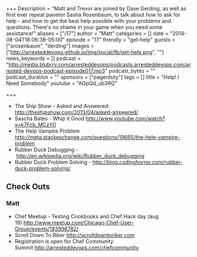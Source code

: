 +++
Description = "Matt and Trevor are joined by Dave Gerding, as well as first ever repeat panelist Sasha Rosenbaum, to talk about how to ask for help - and how to get the best help possible with your problems and questions. There's no shame in your game when you need some assistance!"
aliases = ["/17"]
author = "Matt"
categories = []
date = "2014-08-04T18:06:38-05:00"
episode = "17"
friendly = "get-help"
guests = ["srosenbaum", "derding"]
images = ["http://arresteddevops.github.io/img/social/fb/get-help.png", ""]
news_keywords = []
podcast = "http://media.blubrry.com/arresteddevops/podcasts.arresteddevops.com/arrested-devops-podcast-episode017.mp3"
podcast_bytes = ""
podcast_duration = ""
sponsors = ["pagerduty"]
tags = []
title = "Help! I Need Somebody"
youtube = "AGpQd_ub36Q"

+++

<ul>
	<li>The Ship Show - Asked and Answered: <a href="http://theshipshow.com/2013/04/asked-answered/" target="_blank">http://theshipshow.com/2013/04/asked-answered/</a></li>
	<li>Sascha Bates - Whip it Good <a href="http://www.youtube.com/watch?v=k7Fcb_MCzY0" target="_blank">http://www.youtube.com/watch?v=k7Fcb_MCzY0</a></li>
	<li>The Help Vampire Problem <a href="http://meta.stackexchange.com/questions/19665/the-help-vampire-problem" target="_blank">http://meta.stackexchange.com/questions/19665/the-help-vampire-problem</a></li>
	<li>Rubber Duck Debugging - <a href="http://en.wikipedia.org/wiki/Rubber_duck_debugging" target="_blank">http://en.wikipedia.org/wiki/Rubber_duck_debugging</a></li>
	<li>Rubber Duck Problem Solving - <a href="http://blog.codinghorror.com/rubber-duck-problem-solving/" target="_blank">http://blog.codinghorror.com/rubber-duck-problem-solving/</a></li>
</ul>
<h2>Check Outs</h2>

<h3>Matt</h3>
<ul>
	<li>Chef Meetup - Testing Cookbooks and Chef Hack day (aug 19) <a href="http://www.meetup.com/Chicago-Chef-User-Group/events/193996782/" target="_blank">http://www.meetup.com/Chicago-Chef-User-Group/events/193996782/</a></li>
	<li>Scroll Down To Riker <a href="http://scrolldowntoriker.com">http://scrolldowntoriker.com</a></li>
	<li>Registration is open for Chef Community Summit <a href="http://arresteddevops.com/chefcommunity">http://arresteddevops.com/chefcommunity</a></li>
</ul>
